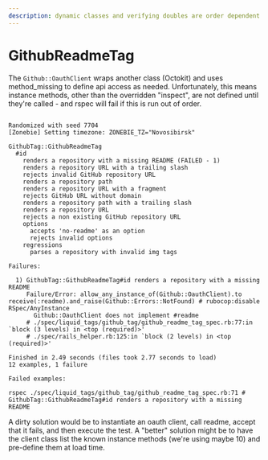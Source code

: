 ```yaml
---
description: dynamic classes and verifying doubles are order dependent
---
```


# GithubReadmeTag

The `Github::OauthClient` wraps another class \(Octokit\) and uses method\_missing to define api access as needed. Unfortunately, this means instance methods, other than the overridden "inspect", are not defined until they're called - and rspec will fail if this is run out of order.

```text

Randomized with seed 7704
[Zonebie] Setting timezone: ZONEBIE_TZ="Novosibirsk"

GithubTag::GithubReadmeTag
  #id
    renders a repository with a missing README (FAILED - 1)
    renders a repository URL with a trailing slash
    rejects invalid GitHub repository URL
    renders a repository path
    renders a repository URL with a fragment
    rejects GitHub URL without domain
    renders a repository path with a trailing slash
    renders a repository URL
    rejects a non existing GitHub repository URL
    options
      accepts 'no-readme' as an option
      rejects invalid options
    regressions
      parses a repository with invalid img tags

Failures:

  1) GithubTag::GithubReadmeTag#id renders a repository with a missing README
     Failure/Error: allow_any_instance_of(Github::OauthClient).to receive(:readme).and_raise(Github::Errors::NotFound) # rubocop:disable RSpec/AnyInstance                                                   
       Github::OauthClient does not implement #readme
     # ./spec/liquid_tags/github_tag/github_readme_tag_spec.rb:77:in `block (3 levels) in <top (required)>'  
     # ./spec/rails_helper.rb:125:in `block (2 levels) in <top (required)>'

Finished in 2.49 seconds (files took 2.77 seconds to load)
12 examples, 1 failure

Failed examples:

rspec ./spec/liquid_tags/github_tag/github_readme_tag_spec.rb:71 # GithubTag::GithubReadmeTag#id renders a repository with a missing README                              

```

A dirty solution would be to instantiate an oauth client, call readme, accept that it fails, and then execute the test. A "better" solution might be to have the client class list the known instance methods \(we're using maybe 10\) and pre-define them at load time.

